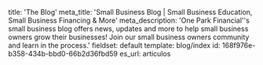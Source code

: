 title: 'The Blog'
meta_title: 'Small Business Blog | Small Business Education, Small Business Financing & More'
meta_description: 'One Park Financial''s small business blog offers news, updates and more to help small business owners grow their businesses! Join our small business owners community and learn in the process.'
fieldset: default
template: blog/index
id: 168f976e-b358-434b-bbd0-66b2d36fbd59
es_url: articulos
